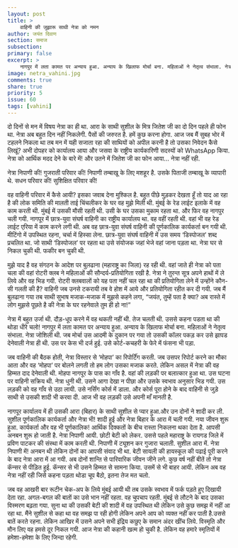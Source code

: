 ```yaml
---
layout: post
title: >
    वाहिनी की जुझारू साथी नेत्रा को नमन
author: जयंत दिवाण
section: समाज
subsection:
primary: false
excerpt: >
    नागपुर में लता कामत पर अन्याय हुआ. अन्याय के खिलाफ मोर्चा बना. महिलाओं ने नेतृत्व संभाला. नेत्रा जोशिली थी. जब मोर्चा उस आदमी के दुकान पर गया तो उसकी कॉलर पकड़ कर उसे झापड देनेवाली नेत्रा ही थी. उस पर केस भी दर्ज हुई. उसे कोर्ट-कचहरी के फेरे में फंसना भी पड़ा.
image: netra_vahini.jpg
comments: true
share: true
priority: 5
issue: 60
tags: [vahini]
---
```


दो दिनों से मन में विषय नेत्रा का ही था. आरा के साथी सुशील के मित्र जितेश जी का दो दिन पहले ही फोन था. नेत्रा अब बहुत दिन नहीं निकलेगी. पैसों की जरुरत है. हमें कुछ करना होगा. आज जब मैं सुबह भोर में टहलने निकला था तब मन में यही सजाता रहा की साथियों को अपील करनी है तो उसका निवेदन कैसे लिखूं? अभी दोपहर को कार्यालय आया और जसवा के राष्ट्रीय कार्यकारिणी सदस्यों को WhatsApp किया. नेत्रा को आर्थिक मदद देने के बारे में! और उतने में जितेश जी का फोन आया... नेत्रा नहीं रही.

नेत्रा निपाणी की! गुजराती परिवार की! निपाणी तम्बाखू के लिए मशहूर है. उसके पिताजी तम्बाखू के व्यापारी थे. सधन परिवार की! सुशिक्षित परिवार की!

वह वाहिनी परिवार में कैसे आयी? इसका जवाब देना मुश्किल है. बहुत पीछे मुड़कर देखता हूँ तो याद आ रहा है की लोक समि​ति की मालती ताई चिंचलीकर के घर वह मुझे मिली थी. मुंबई के रेड लाईट इलाके में वह काम करती थी. मुंबई में उसकी मौसी रहती थी. उसी के घर उसका मुकाम रहता था. और फिर वह नागपुर चली गयी. नागपूर में छात्र-युवा संघर्ष वाहिनी का राष्ट्रीय कार्यालय था. वह वहीं रहती थी. वहां भी वह रेड लाईट एरिया में काम करने लगी थी. अब वह छात्र-युवा संघर्ष वाहिनी की पूर्णकालिक कार्यकर्ता बन गयी थी. मीटिंगो में उपस्थित रहना, चर्चा में हिस्सा लेना. छात्र-युवा संघर्ष वाहिनी में उस समय ‘डिस्पोजल’ शब्द प्रचलित था. जो साथी ‘डिस्पोजल’ पर रहता था उसे संयोजक जहां भेजे वहां जाना पड़ता था. नेत्रा घर से निकल चुकी थी. फकीर बन चुकी थी.

मुझे याद है वह संगठन के आदेश पर बुलढाना (महाराष्ट्र का जिला) रह रही थी. वहां जाते ही नेत्रा को पता चला की वहां रोटरी क्लब ने महिलाओं की सौन्दर्य-प्रतियोगिता रखी है. नेत्रा ने तुरन्त सूत्र अपने हाथों में ले लिये और वह भिड गयी. रोटरी क्लबवालों को यह पता नहीं चल रहा था की प्रतियोगिता लेने में उन्होंने कौन-सी गलती की है? वाहिनी जब उनसे टकरायी तब वे होश में आये और प्रतियोगिता रहीत कर दी गयी. जब मैं बुलढाना गया तब साथी सुभाष मजाक-मजाक में मुझसे कहने लगा, “जयंत, तुम्हें पता है क्या? अब रास्ते में लोग मुझसे पूछते है की नेत्रा के घर रहनेवाले तुम ही हो ना!”

नेत्रा में बहुत उर्जा थी. दौड़-धूप करने में वह थकती नहीं थी. तेज चलती थी. उससे कहना पडता था की थोडा धीरे चलो! नागपुर में लता कामत पर अन्याय हुआ. अन्याय के खिलाफ मोर्चा बना. महिलाओं ने नेतृत्व संभाला. नेत्रा जोशिली थी. जब मोर्चा उस आदमी के दुकान पर गया तो उसकी कॉलर पकड़ कर उसे झापड देनेवाली नेत्रा ही थी. उस पर केस भी दर्ज हुई. उसे कोर्ट-कचहरी के फेरे में फंसना भी पड़ा.

जब वाहिनी की बैठक होती, नेत्रा विस्तार से ‘मोहपा’ का रिपोर्टिंंग करती. जब उसपर रिपोर्ट करने का मौका आता और वह ‘मोहपा’ पर बोलने लगती तो हम लोग उसका मजाक करते. लेकिन असल में नेत्रा की वह हिम्मत दाद देनेवाली थी. मोहपा नागपूर के पास का गाँव है. वहां की लड़की पर बलात्कार हुआ था. उस घटना पर वाहिनी सक्रिय थी. नेत्रा धुनी थी. उसने आगा देखा न पीछा और उसके स्वभाव अनुसार भिड गयी. उस लड़की को वह गाँव से उठा लायी. उसे नर्सिंग कोर्स में डाला. और कोर्स पूरा होने के बाद वाहिनी से जुड़े साथी से उसकी शादी भी करवा दी. आज भी वह लड़की उसे अपनी माँ मानती है.

नागपूर कार्यालय में ही उसकी आरा (बिहार) के साथी सुशील से प्यार हुआ.और उन दोनों ने शादी कर ली. सुशील पूर्णकालिक कार्यकर्ता और नेत्रा भी! शादी हुई और नेत्रा बिहार के आरा में चली गयी. नया जीवन शुरू हुआ. कार्यकर्ता और वह भी पूर्णकालिक! आर्थिक दिक्कतों के बीच रास्ता निकलना थका देता है. आपसी अनबन शुरू हो जाती है. नेत्रा निपाणी आयी. छोटी बेटी को लेकर. उससे पहले महाराष्ट्र के रायगड जिले में प्रविण पाटकर की संस्था में काम करती थी. निपाणी में ट्यूशन कर गुजारा चलाती. सुशील आरा में. नेत्रा निपाणी में! अनबन थी लेकिन दोनों का आपसी संवाद भी था. बेटी सायली की हायस्कूल की पढाई पूरी करने के बाद नेत्रा आरा में आ गयी. अब दोनों शान्ति से पारिवारिक जीवन जीने लगे. कुछ वर्ष नहीं बीतें तो नेत्रा कॅन्सर से पीड़ित हुई. कॅन्सर से भी उसने हिम्मत से सामना किया. उसमें से भी बाहर आयी. लेकिन अब वह नेत्रा नहीं रही जिसे कहना पड़ता थोडा चूप बैठो, इतना तेज मत चलो.

जब वह आखरी बार रूटीन चेक-अप के लिये मुंबई आयी थी तब उसके स्वभाव में फर्क पड़ते हुए दिखायी देता रहा. अगल-बगल की बातों का उसे भान नहीं रहता. वह चुपचाप रहती. मुंबई से लौटने के बाद उसका विस्मरण बढ़ता गया. सुना था की उसकी बेटी की शादी में वह उपस्थित थी लेकिन उसे कुछ समझ में नहीं आ रहा था. मैंने सुशील से कहा था वह समझ पा रही होगी लेकिन अपने आप को व्यक्त नहीं कर पाती है.उससे बातें करते रहना. लेकिन आखिर में उसने अपने सभी इंद्रिय कछुए के समान अंदर खींच लिये. विस्मृति और मौन लिए वह हमसे दूर निकल गयी. आज नेत्रा की कहानी खत्म हो चुकी है. लेकिन वह हमारे स्मृतियों में हमेशा-हमेशा के लिए जिन्दा रहेगी.

